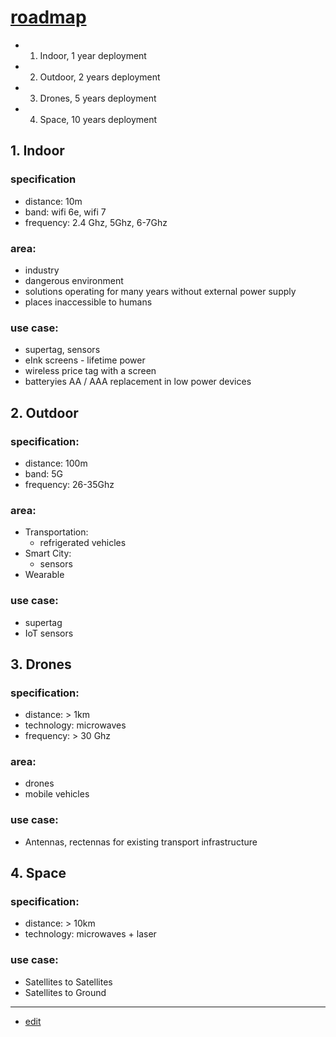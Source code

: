 # [roadmap](http://roadmap.rectenna.net)

+ 1. Indoor, 1 year deployment
+ 2. Outdoor, 2 years deployment
+ 3. Drones, 5 years deployment
+ 4. Space, 10 years deployment


## 1. Indoor

### specification

+ distance: 10m
+ band: wifi 6e, wifi 7
+ frequency: 2.4 Ghz, 5Ghz, 6-7Ghz

### area:

+ industry
+ dangerous environment
+ solutions operating for many years without external power supply
+ places inaccessible to humans


### use case:

+ supertag, sensors
+ eInk screens - lifetime power
+ wireless price tag with a screen
+ batteryies AA / AAA replacement in low power devices



## 2. Outdoor


### specification:

+ distance: 100m
+ band: 5G
+ frequency: 26-35Ghz


### area:

+ Transportation:
  + refrigerated vehicles
+ Smart City:
  + sensors
+ Wearable  


### use case:

+ supertag
+ IoT sensors






## 3. Drones

### specification:

+ distance: > 1km
+ technology: microwaves
+ frequency: > 30 Ghz


### area:

+ drones
+ mobile vehicles


### use case:

+ Antennas, rectennas for existing transport infrastructure
 



## 4. Space



### specification:

+ distance: > 10km
+ technology: microwaves + laser

### use case:

+ Satellites to Satellites
+ Satellites to Ground


---
+ [edit](https://github.com/rectenna-net/roadmap/edit/main/README.md)


